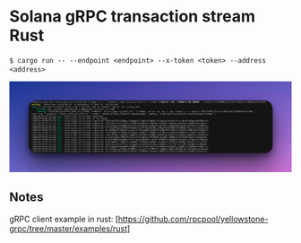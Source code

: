 # Solana gRPC transaction stream Rust

```
$ cargo run -- --endpoint <endpoint> --x-token <token> --address <address>
```

![screenshot](assets/screenshot.png?raw=true "Screenshot")

## Notes

gRPC client example in rust: [https://github.com/rpcpool/yellowstone-grpc/tree/master/examples/rust]